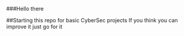 ###Hello there 

##Starting this repo for basic CyberSec projects If you think you can improve it just go for it 
